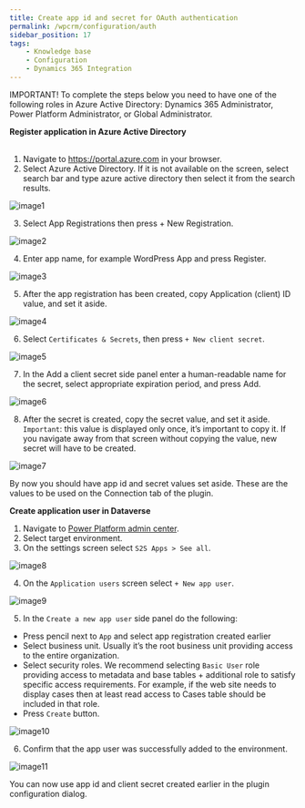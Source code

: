 ```yaml
---
title: Create app id and secret for OAuth authentication
permalink: /wpcrm/configuration/auth
sidebar_position: 17
tags:
    - Knowledge base
    - Configuration
    - Dynamics 365 Integration
---
```


IMPORTANT! To complete the steps below you need to have one of the following roles in Azure Active Directory: Dynamics 365 Administrator, Power Platform Administrator, or Global Administrator.

**Register application in Azure Active Directory**<br></br>
1. Navigate to https://portal.azure.com in your browser.
2. Select Azure Active Directory. If it is not available on the screen, select search bar and type azure active directory then select it from the search results.

![image1](../img/azure1.png)

3. Select App Registrations then press + New Registration.

![image2](../img/azure2.png)

4. Enter app name, for example WordPress App and press Register.

![image3](../img/azure-3.png)

5. After the app registration has been created, copy Application (client) ID value, and set it aside.

![image4](../img/azure-4.png)

6. Select `Certificates & Secrets`, then press `+ New client secret`.

![image5](../img/azure-5.png)

7. In the Add a client secret side panel enter a human-readable name for the secret, select appropriate expiration period, and press Add.

![image6](../img/azure-6.png)

8. After the secret is created, copy the secret value, and set it aside. `Important`: this value is displayed only once, it’s important to copy it. If you navigate away from that screen without copying the value, new secret will have to be created.

![image7](../img/azure-7.png)

By now you should have app id and secret values set aside. These are the values to be used on the Connection tab of the plugin.

**Create application user in Dataverse**


1. Navigate to [Power Platform admin center](https://admin.powerplatform.microsoft.com/).
2. Select target environment.
3. On the settings screen select `S2S Apps > See all`.

![image8](../img/azure-8.png)

4. On the `Application users` screen select `+ New app user`.

![image9](../img/azure-9.png)

5. In the `Create a new app user` side panel do the following:
  - Press pencil next to `App` and select app registration created earlier
  - Select business unit. Usually it’s the root business unit providing access to the entire organization.
  - Select security roles. We recommend selecting `Basic User` role providing access to metadata and base tables + additional role to satisfy specific access requirements. For example, if the web site needs to display cases then at least read access to Cases table should be included in that role.
  - Press `Create` button.

![image10](../img/azure-10.png)

6. Confirm that the app user was successfully added to the environment.

![image11](../img/azure-11.png)

You can now use app id and client secret created earlier in the plugin configuration dialog.